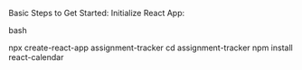 Basic Steps to Get Started:
Initialize React App:

bash

npx create-react-app assignment-tracker
cd assignment-tracker
npm install react-calendar